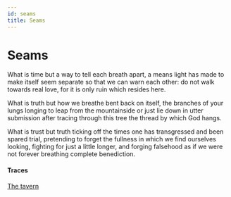 ```yaml
---
id: seams
title: Seams
---
```


# Seams

What is time
but a way to tell each breath apart,
a means light has made to make itself seem
separate so that we can warn each other:
do not walk towards real love,
for it is only ruin which resides here.

What is truth
but how we breathe bent back on itself,
the branches of your lungs longing
to leap from the mountainside
or just lie down in utter submission
after tracing through this tree
the thread by which God hangs.

What is trust
but truth ticking off the times
one has transgressed and been spared trial,
pretending to forget the fullness
in which we find ourselves looking, 
fighting for just a little longer, 
and forging falsehood as if we were not
forever breathing complete benediction. 

#### Traces

[The tavern]()